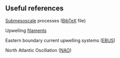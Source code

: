 ## Useful references

[Submesoscale](./References/submesoscale.md) processes ([BibTeX](./References/submesoscale.bib) file)

Upwelling [filaments](./References/filaments.md)

Eastern boundary current upwelling systems ([EBUS](./References/ebus.md))

North Atlantic Oscillation ([NAO](./References/nao.md))
